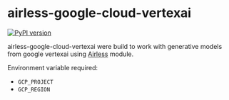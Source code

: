 # airless-google-cloud-vertexai

[![PyPI version](https://badge.fury.io/py/airless-google-cloud-vertexai.svg)](https://badge.fury.io/py/airless-google-cloud-vertexai)

airless-google-cloud-vertexai were build to work with generative models from google vertexai using [Airless](https://github.com/astercapital/airless) module.


Environment variable required:
- `GCP_PROJECT`
- `GCP_REGION`